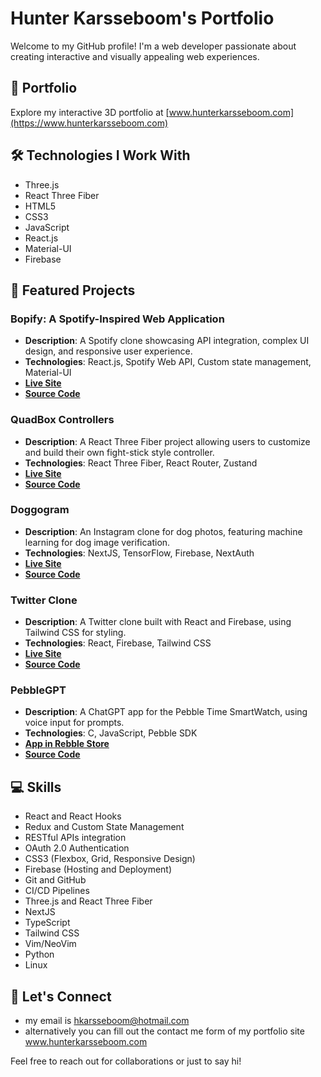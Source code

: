 # Hunter Karsseboom's Portfolio

Welcome to my GitHub profile! I'm a web developer passionate about creating interactive and visually appealing web experiences.

## 🚀 Portfolio

Explore my interactive 3D portfolio at [www.hunterkarsseboom.com](https://www.hunterkarsseboom.com)

## 🛠 Technologies I Work With

- Three.js
- React Three Fiber
- HTML5
- CSS3
- JavaScript
- React.js
- Material-UI
- Firebase

## 🌟 Featured Projects

### Bopify: A Spotify-Inspired Web Application
- **Description**: A Spotify clone showcasing API integration, complex UI design, and responsive user experience.
- **Technologies**: React.js, Spotify Web API, Custom state management, Material-UI
- **[Live Site](https://bopified2.web.app/)**
- **[Source Code](https://github.com/huntboom/bopify)**

### QuadBox Controllers
- **Description**: A React Three Fiber project allowing users to customize and build their own fight-stick style controller.
- **Technologies**: React Three Fiber, React Router, Zustand
- **[Live Site](https://quadbox-controllers.vercel.app/)**
- **[Source Code](https://github.com/huntboom/quadbox-controllers)**

### Doggogram
- **Description**: An Instagram clone for dog photos, featuring machine learning for dog image verification.
- **Technologies**: NextJS, TensorFlow, Firebase, NextAuth
- **[Live Site](https://doggogram.vercel.app/)**
- **[Source Code](https://github.com/huntboom/doggogram)**

### Twitter Clone
- **Description**: A Twitter clone built with React and Firebase, using Tailwind CSS for styling.
- **Technologies**: React, Firebase, Tailwind CSS
- **[Live Site](https://twitter-clone-omega-lyart.vercel.app/)**
- **[Source Code](https://github.com/huntboom/twitter-clone)**

### PebbleGPT
- **Description**: A ChatGPT app for the Pebble Time SmartWatch, using voice input for prompts.
- **Technologies**: C, JavaScript, Pebble SDK
- **[App in Rebble Store](https://apps.rebble.io/en_US/application/64853961143b6504611fbc06)**
- **[Source Code](https://github.com/huntboom/PebbleGPT)**

## 💻 Skills

- React and React Hooks
- Redux and Custom State Management
- RESTful APIs integration
- OAuth 2.0 Authentication
- CSS3 (Flexbox, Grid, Responsive Design)
- Firebase (Hosting and Deployment)
- Git and GitHub
- CI/CD Pipelines
- Three.js and React Three Fiber
- NextJS
- TypeScript
- Tailwind CSS
- Vim/NeoVim
- Python
- Linux

## 🤝 Let's Connect

- my email is hkarsseboom@hotmail.com
- alternatively you can fill out the contact me form of my portfolio site www.hunterkarsseboom.com


Feel free to reach out for collaborations or just to say hi!
